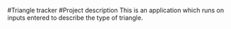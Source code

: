 #Triangle tracker
#Project description
This is an application which runs on inputs entered to describe the type of triangle.
